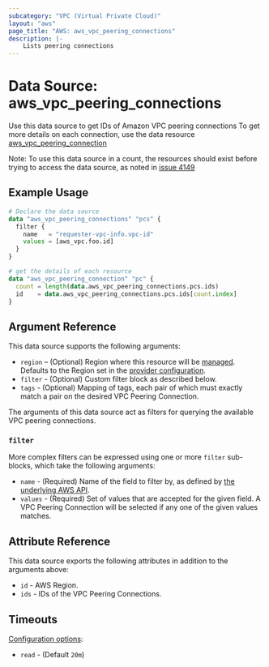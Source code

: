 ```yaml
---
subcategory: "VPC (Virtual Private Cloud)"
layout: "aws"
page_title: "AWS: aws_vpc_peering_connections"
description: |-
    Lists peering connections
---
```


# Data Source: aws_vpc_peering_connections

Use this data source to get IDs of Amazon VPC peering connections
To get more details on each connection, use the data resource [aws_vpc_peering_connection](/docs/providers/aws/d/vpc_peering_connection.html)

Note: To use this data source in a count, the resources should exist before trying to access
the data source, as noted in [issue 4149](https://github.com/hashicorp/terraform/issues/4149)

## Example Usage

```terraform
# Declare the data source
data "aws_vpc_peering_connections" "pcs" {
  filter {
    name   = "requester-vpc-info.vpc-id"
    values = [aws_vpc.foo.id]
  }
}

# get the details of each resource
data "aws_vpc_peering_connection" "pc" {
  count = length(data.aws_vpc_peering_connections.pcs.ids)
  id    = data.aws_vpc_peering_connections.pcs.ids[count.index]
}
```

## Argument Reference

This data source supports the following arguments:

* `region` – (Optional) Region where this resource will be [managed](https://docs.aws.amazon.com/general/latest/gr/rande.html#regional-endpoints). Defaults to the Region set in the [provider configuration](https://registry.terraform.io/providers/hashicorp/aws/latest/docs#aws-configuration-reference).
* `filter` - (Optional) Custom filter block as described below.
* `tags` - (Optional) Mapping of tags, each pair of which must exactly match
  a pair on the desired VPC Peering Connection.

The arguments of this data source act as filters for querying the available VPC peering connections.

### `filter`

More complex filters can be expressed using one or more `filter` sub-blocks, which take the following arguments:

* `name` - (Required) Name of the field to filter by, as defined by
  [the underlying AWS API](http://docs.aws.amazon.com/AWSEC2/latest/APIReference/API_DescribeVpcPeeringConnections.html).
* `values` - (Required) Set of values that are accepted for the given field.
  A VPC Peering Connection will be selected if any one of the given values matches.

## Attribute Reference

This data source exports the following attributes in addition to the arguments above:

* `id` - AWS Region.
* `ids` - IDs of the VPC Peering Connections.

## Timeouts

[Configuration options](https://developer.hashicorp.com/terraform/language/resources/syntax#operation-timeouts):

- `read` - (Default `20m`)
